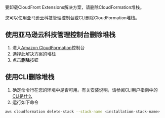 要卸载CloudFront Extensions解决方案，请删除CloudFormation堆栈。

您可以使用亚马逊云科技管理控制台或CLI删除CloudFormation堆栈。

## 使用亚马逊云科技管理控制台删除堆栈

1. 进入[Amazon CloudFormation][cloudformation-console]控制台
2. 选择此解决方案的堆栈
3. 点击**删除**按钮

## 使用CLI删除堆栈

1. 确定命令行在您的环境中是否可用。有关安装说明，请参阅CLI用户指南中的[CLI是什么][aws-cli]
2. 运行如下命令

```bash
aws cloudformation delete-stack --stack-name <installation-stack-name> --region <aws-region>
```

[cloudformation-console]: https://console.aws.amazon.com/cloudformation/home
[aws-cli]: https://docs.aws.amazon.com/cli/latest/userguide/cli-chap-welcome.html